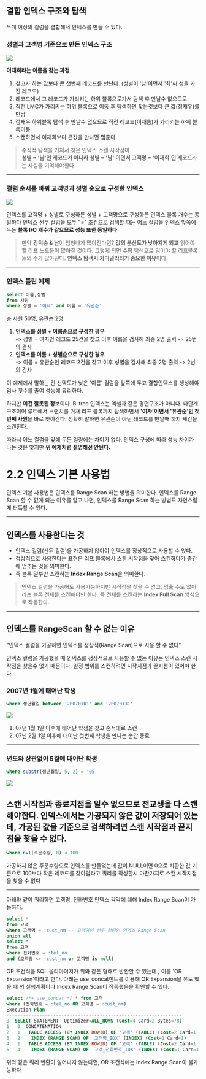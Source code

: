 ## 결합 인덱스 구조와 탐색

두개 이상의 컬럼을 결합해서 인덱스를 만들 수 있다.<br>

### 성별과 고객명 기준으로 만든 인덱스 구조
![](image/img2-5.png)

**이재희라는 이름을 찾는 과정**
1. 찾고자 하는 값보다 큰 첫번째 레코드를 만난다. (성별이 '남'이면서 '최'씨 성을 가진 레코드)
2. 레코드에서 그 레코드가 가리키는 하위 블록으로가서 탐색 후 만날수 없으므로
3. 직전 LMC가 가리키는 하위 블록으로 이동 후 탐색하면 찾는것보다 큰 값(정재우)를 만남
4. 정재우 하위블록 탐색 후 만날수 없으므로 직전 레코드(이재룡)가 가리키는 하위 블록이동
5. 스캔하면서 이재희보다 큰값을 만나면 멈춘다

> 수직적 탐색을 거쳐서 찾은 인덱스 스캔 시작점이  
> **성별 = '남'인 레코드가 아니라 성별 = '남' 이면서 고객명 = '이재희'인 레코드**라는 사실을 기억해야한다.

---

### 컬럼 순서를 바꿔 고객명과 성별 순으로 구성한 인덱스
![](image/img2-6.png)

인덱스를 고객명 + 성별로 구성하든 성별 + 고객명으로 구성하든 인덱스 블록 개수는 동일하다
인덱스 선두 컬럼을 모두 "=" 조건으로 검색할 때는 어느 컬럼을 인덱스 앞쪽에 두든 **블록 I/O 개수가 같으므로 성능 또한 동일하다**


> 만약 **강덕승 & 남**이 엄청나게 많아진다면? 
> **값의 분산도가 낮아지게 되고** 읽어야 할 리프 노드들이 많아질 것이다. 그렇게 되면 수평 탐색으로 읽어야 할 리프블록들의 수가 많아진다. **인덱스 탐색시 카디널리티가 중요한 이유**이다.
---
### 인덱스 틀린 예제
```sql
select 이름,성별
from 사원
where 성별 = '여자' and 이름 = '유관순'
```
총 사원 50명, 유관순 2명

1. **인덱스를 성별 + 이름순으로 구성한 경우** <br>
-> 성별 = 여자인 레코드 25건을 찾고 이후 이름을 검사해 최종 2명 출력 -> 25번의 검사
2. **인덱스를 이름 + 성별순으로 구성한 경우** <br>
   -> 이름 = 유관순인 레코드 2건을 찾고 이후 성별을 검사해 최종 2명 출력 -> 2번의 검사

이 예제에서 말하는 건 선택도가 낮은 '이름' 컬럼을 앞쪽에 두고 결합인덱스를 생성해야 검사 횟수를 줄여 성능에 유리하다. 

하지만 **이건 잘못된 정보**이다.
B-tree 인덱스는 엑셀과 같은 평면구조가 아니다. 다단계 구조이며 루트에서 브랜치를 거쳐 리프 블록까지 탐색하면서 **'여자'이면서 '유관순'인 첫 번째 사원**을 바로 찾아간다.
정확히 말하면 유관순이 아닌 레코드를 만날때 까지 세건을 스캔한다.

따라서 어느 컬럼을 앞에 두든 일량에는 차이가 없다. 인덱스 구성에 따라 성능 차이가 나는 것은 맞지만 **위 예제처럼 설명해선 안된다.**

# 2.2 인덱스 기본 사용법
인덱스 기본 사용법은 인덱스를 Range Scan 하는 방법을 의미한다. 인덱스를 Range Scan 할 수 없게 되는 이유를 알고 나면, 인덱스를 Range Scan 하는 방법도 자연스럽게 터득할 수 있다.

---
## 인덱스를 사용한다는 것
- 인덱스 컬럼(선두 컬럼)을 가공하지 않아야 인덱스를 정상적으로 사용할 수 있다.
- 정상적으로 사용한다는 표현은 리프 블록에서 스캔 시작점을 찾아 스캔하다가 중간에 멈추는 것을 의미한다.
- 즉 블록 일부만 스캔하는 **Index Range Scan**을 의미한다.

>인덱스 컬럼을 가공해도 사용가능하지만  시작점을 찾을 수 없고, 멈출 수도 없어 리프 블록 전체를 스캔해야만 한다.
즉 전체를 스캔하는 **Index Full Scan** 방식으로 작동한다.

---
## 인덱스를 RangeScan 할 수 없는 이유
"인덱스 컬럼을 가공하면 인덱스를 정상적(Range Scan)으로 사용 할 수 없다"

인덱스 컬럼을 가공했을 때 인덱스를 정상적으로 사용할 수 없는 이유는 인덱스 스캔 시작점을 찾을수 없기 때문이다.
일정 범위를 스캔하려면 시작지점과 끝지점이 있어야 한다.

### 2007년 1월에 태어난 학생
```sql
where 생년월일 between '20070101' and '20070131'
```


![](image/img2-10.png)
1. 07년 1월 1일 이후에 태어난 학생을 찾고 순서대로 스캔
2. 07년 2월 1일 이후에 태어난 첫번째 학생을 만나는 순간 종료
---
### 년도와 상관없이 5월에 태어난 학생
```sql
where substr(생년월일, 5, 2) = '05'
```

![](image/img2-11.png)

스캔 시작점과 종료지점을 알수 없으므로 전교생을 다 스캔해야한다.
인덱스에서는 가공되지 않은 값이 저장되어 있는데, 가공된 값을 기준으로 검색하려면
스캔 시작점과 끝지점을 찾을 수 없다.
---
```sql
where nvl(주문수량, 0) < 100
```
가공하지 않은 주문수량으로 인덱스를 만들었는데 값이 NULL이면 0으로 치환한 값 기준으로 100보다 작은 레코드를
찾아달라고 쿼리를 작성할시 마찬가지로 스캔 시작지점을 찾을 수 없다

---
아래와 같이 쿼리하면 고객명, 전화번호 인덱스 각각에 대해 Index Range Scan이 가능하다.

```sql
select *
from 고객
where 고객명 = :cust_nm -- 고객명이 선두 컬럼인 인덱스 Range Scan
union all
select *
from 고객
where 전화번호 = :tel_no
and (고객명 <> :cust_nm or 고객명 is null)
```

OR 조건식을  SQL 옵티마이저가 위와 같은 형태로 반환할 수 있는데 , 이를 'OR Expansion'이라고 한다.
아래는 use_concat힌트를 이용해  OR Expansion을 유도 했을 때 의 실행계획이다 
Index Range Scan이 작동했음을 확인할 수 있다.
```sql
select /*+ use_concat */ * from 고객
where (전화번호 = :tel_no OR 고객명 = :cust_nm)
Execution Plan   
----------------------------------------------------------------
0  SELECT STATEMENT  Optimizer=ALL_ROWS (Cost=4 Card=2 Bytes=78)
1   0  CONCATENATION
2   1   TABLE ACCESS (BY INDEX ROWID) OF '고객' (TABLE) (Cost=2 Card=1 ...)
3   2    INDEX (RANGE SCAN) OF '고객명_IDX' (INDEX) (Cost=1 Card=1)
4   1   TABLE ACCESS (BY INDEX ROWID) OF '고객' (TABLE) (Cost=2 Card=1 ...)
5   4    INDEX (RANGE SCAN) OF '고객_전화번호_IDX' (INDEX) (Cost=1 Card=1)
```
위와 같은 쿼리 변환이 일어나지 않는다면, OR 조건식에는 Index Range Scan이 불가능하다 



